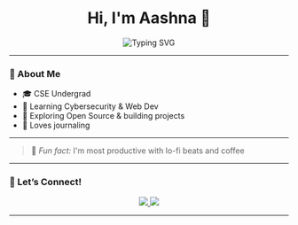 <h1 align="center">Hi, I'm Aashna 🌷</h1>

<p align="center">
  <img src="https://readme-typing-svg.demolab.com?font=Fira+Code&pause=700&color=F49AC2&center=true&vCenter=true&width=500&lines=Powered+by+Coffee+☕+%7C+Debugging+with+Lo-fi+Beats+🎧+%7C+Building+Cool+Stuff+🚀" alt="Typing SVG" />
</p>

---

### 🌸 About Me

- 🎓 CSE Undergrad 
- 🔐 Learning Cybersecurity & Web Dev
- 🌱 Exploring Open Source & building projects
- 🎨 Loves journaling

---

> 🍵 *Fun fact:* I'm most productive with lo-fi beats and coffee

---

### 🌼 Let’s Connect!

<p align="center">
  <a href="https://www.linkedin.com/in/aashna-puri-389954306/">
    <img src="https://img.shields.io/badge/LinkedIn-0077B5?style=flat-square&logo=linkedin&logoColor=white"/>
  </a>
  <a href="https://www.instagram.com/aaa.aashna/">
    <img src="https://img.shields.io/badge/Instagram-E4405F?style=flat-square&logo=instagram&logoColor=white"/>
  </a>
</p>

---
